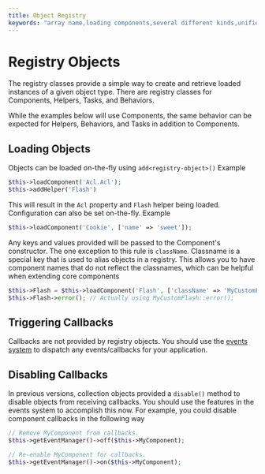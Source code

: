 ```yaml
---
title: Object Registry
keywords: "array name,loading components,several different kinds,unified api,loading objects,component names,special key,core components,callbacks,prg,callback,alias,fatal error,collections,memory,priority,priorities"
---
```


# Registry Objects

The registry classes provide a simple way to create and retrieve loaded
instances of a given object type. There are registry classes for Components,
Helpers, Tasks, and Behaviors.

While the examples below will use Components, the same behavior can be expected
for Helpers, Behaviors, and Tasks in addition to Components.

## Loading Objects

Objects can be loaded on-the-fly using `add<registry-object>()`
Example

```php
$this->loadComponent('Acl.Acl');
$this->addHelper('Flash')

```

This will result in the `Acl` property and `Flash` helper being loaded.
Configuration can also be set on-the-fly. Example

```php
$this->loadComponent('Cookie', ['name' => 'sweet']);

```

Any keys and values provided will be passed to the Component's constructor.  The
one exception to this rule is `className`.  Classname is a special key that is
used to alias objects in a registry.  This allows you to have component names
that do not reflect the classnames, which can be helpful when extending core
components

```php
$this->Flash = $this->loadComponent('Flash', ['className' => 'MyCustomFlash']);
$this->Flash->error(); // Actually using MyCustomFlash::error();

```

## Triggering Callbacks

Callbacks are not provided by registry objects. You should use the
[events system](/en/core-libraries/events.md) to dispatch any events/callbacks
for your application.

## Disabling Callbacks

In previous versions, collection objects provided a `disable()` method to disable
objects from receiving callbacks. You should use the features in the events system to
accomplish this now. For example, you could disable component callbacks in the
following way

```php
// Remove MyComponent from callbacks.
$this->getEventManager()->off($this->MyComponent);

// Re-enable MyComponent for callbacks.
$this->getEventManager()->on($this->MyComponent);

```